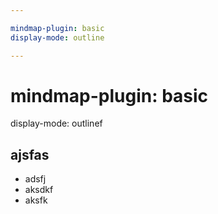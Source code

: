 ```yaml
---

mindmap-plugin: basic
display-mode: outline

---
```


# mindmap-plugin: basic
display-mode: outlinef

## ajsfas
- adsfj
- aksdkf
- aksfk